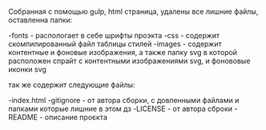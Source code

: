 Собранная с помощью gulp, html страница, удалены все лишние файлы, оставленна папки:

-fonts - распологает в себе шрифты проэкта
-css - содержит скомпилированный файл таблицы стилей
-images - содержит контентные и фоновые изображения, а также папку svg в которой расположен спрайт с контентными изображениями svg, и фонововые иконки svg

так же содержит следующие файлы:

-index.html
-gitignore - от автора сборки, с довленными файлами и папками которые лишние в этом дз
-LICENSE - от автора сброки
-README - описание проєкта
